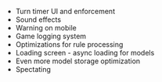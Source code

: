 * Turn timer UI and enforcement
* Sound effects
* Warning on mobile
* Game logging system
* Optimizations for rule processing
* Loading screen - async loading for models
* Even more model storage optimization
* Spectating
